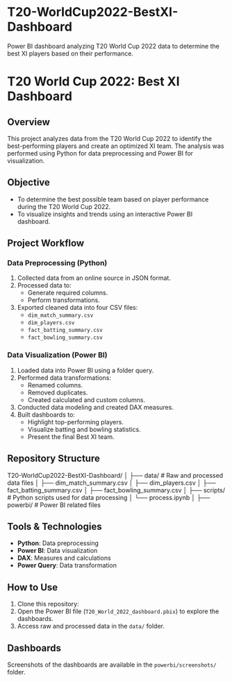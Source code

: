 # T20-WorldCup2022-BestXI-Dashboard
Power BI dashboard analyzing T20 World Cup 2022 data to determine the best XI players based on their performance.
# T20 World Cup 2022: Best XI Dashboard

## Overview
This project analyzes data from the T20 World Cup 2022 to identify the best-performing players and create an optimized XI team. The analysis was performed using Python for data preprocessing and Power BI for visualization.

## Objective
- To determine the best possible team based on player performance during the T20 World Cup 2022.
- To visualize insights and trends using an interactive Power BI dashboard.

## Project Workflow
### Data Preprocessing (Python)
1. Collected data from an online source in JSON format.
2. Processed data to:
   - Generate required columns.
   - Perform transformations.
3. Exported cleaned data into four CSV files:
   - `dim_match_summary.csv`
   - `dim_players.csv`
   - `fact_batting_summary.csv`
   - `fact_bowling_summary.csv`

### Data Visualization (Power BI)
1. Loaded data into Power BI using a folder query.
2. Performed data transformations:
   - Renamed columns.
   - Removed duplicates.
   - Created calculated and custom columns.
3. Conducted data modeling and created DAX measures.
4. Built dashboards to:
   - Highlight top-performing players.
   - Visualize batting and bowling statistics.
   - Present the final Best XI team.

## Repository Structure
T20-WorldCup2022-BestXI-Dashboard/
│
├── data/                  # Raw and processed data files
│   ├── dim_match_summary.csv
│   ├── dim_players.csv
│   ├── fact_batting_summary.csv
│   ├── fact_bowling_summary.csv
│
├── scripts/               # Python scripts used for data processing
│   └── process.ipynb
│
├── powerbi/               # Power BI related files

## Tools & Technologies
- **Python**: Data preprocessing
- **Power BI**: Data visualization
- **DAX**: Measures and calculations
- **Power Query**: Data transformation

## How to Use
1. Clone this repository:
2. Open the Power BI file (`T20_World_2022_dashboard.pbix`) to explore the dashboards.
3. Access raw and processed data in the `data/` folder.

## Dashboards
Screenshots of the dashboards are available in the `powerbi/screenshots/` folder.
